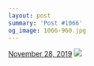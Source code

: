 ```yaml
---
layout: post
summary: 'Post #1066'
og_image: 1066-960.jpg
---
```


<p>
  <time>
    <a href="/1066">November 28, 2019</a>
  </time>
  <a href="/1066">
    <img src="{{ site.assets_url }}/1066-480.jpg" srcset="{{ site.assets_url }}/1066-240.jpg 240w, {{ site.assets_url }}/1066-480.jpg 480w, {{ site.assets_url }}/1066-720.jpg 720w, {{ site.assets_url }}/1066-960.jpg 960w" sizes="(min-width: 700px) 50vw, calc(100vw - 2rem)" />
  </a>
</p>
